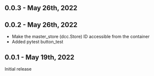 ## 0.0.3 - May 26th, 2022


## 0.0.2 - May 26th, 2022

- Make the master_store (dcc.Store) ID accessible from the container
- Added pytest button_test

## 0.0.1 - May 19th, 2022

Initial release